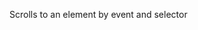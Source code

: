 Scrolls to an element by event and selector

<rv-bind-content class="pt-3">
<template>
<rv-example-tabs handle="scroll-to-on-event" class="pt-3">
<template type="single-html-file">
<button class="btn btn-success" rv-scroll-to-on-click="'#bs4-tabs'" data-offset="80">
  Scroll to bs4-tabs
</button>
</template>
</rv-example-tabs>
</template>
</rv-bind-content>
